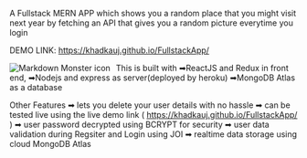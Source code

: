 A Fullstack MERN APP which shows you a random place that you might visit next year
by fetching an API that gives you a random picture everytime you login

DEMO LINK: https://khadkauj.github.io/FullstackApp/

<img src="https://miro.medium.com/max/1200/1*mk1-6aYaf_Bes1E3Imhc0A.jpeg"
     alt="Markdown Monster icon"
     style="float: left; margin-right: 10px;" />

This is built with 
➡ReactJS and Redux in front end,
➡Nodejs and express as server(deployed by heroku)
➡MongoDB Atlas as a database

Other Features
➡ lets you delete your user details with no hassle
➡ can be tested live using the live demo link ( https://khadkauj.github.io/FullstackApp/ )
➡ user password decrypted using BCRYPT for security
➡ user data validation during Regsiter and Login using JOI
➡ realtime data storage using cloud MongoDB Atlas
 
